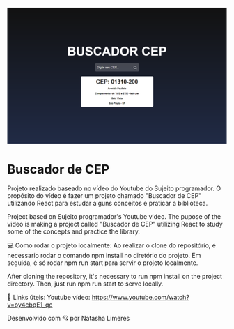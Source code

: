 ![preview](./.github/preview.png)
# Buscador de CEP

Projeto realizado baseado no vídeo do Youtube do Sujeito programador. O propósito do vídeo é fazer um projeto chamado "Buscador de CEP" utilizando React para estudar alguns conceitos e praticar a biblioteca.

Project based on Sujeito programador's Youtube video. The pupose of the video is making a project called "Buscador de CEP" utilizing React to study some of the concepts and practice the library.

💻 Como rodar o projeto localmente: Ao realizar o clone do repositório, é necessario rodar o comando npm install no diretório do projeto. Em seguida, é só rodar npm run start para servir o projeto localmente.

After cloning the repository, it's necessary to run npm install on the project directory. Then, just run npm run start to serve locally.

🔗 Links úteis: 
Youtube vídeo: https://www.youtube.com/watch?v=oy4cbqE1_qc

Desenvolvido com 💘 por Natasha Limeres
